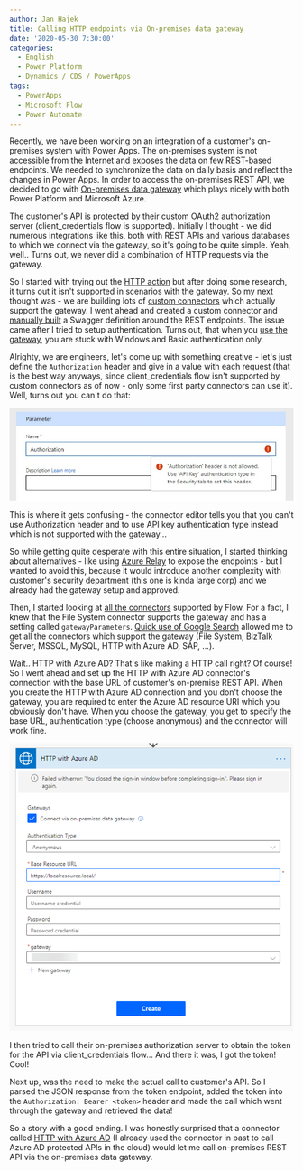 ```yaml
---
author: Jan Hajek
title: Calling HTTP endpoints via On-premises data gateway
date: '2020-05-30 7:30:00'
categories:
  - English
  - Power Platform
  - Dynamics / CDS / PowerApps
tags:
  - PowerApps
  - Microsoft Flow
  - Power Automate
---
```


Recently, we have been working on an integration of a customer's on-premises system with Power Apps. The on-premises system is not accessible from the Internet and exposes the data on few REST-based endpoints. We needed to synchronize the data on daily basis and reflect the changes in Power Apps. In order to access the on-premises REST API, we decided to go with [On-premises data gateway](https://docs.microsoft.com/en-us/data-integration/gateway/service-gateway-onprem) which plays nicely with both Power Platform and Microsoft Azure.

The customer's API is protected by their custom OAuth2 authorization server (client_credentials flow is supported). Initially I thought - we did numerous integrations like this, both with REST APIs and various databases to which we connect via the gateway, so it's going to be quite simple. Yeah, well.. Turns out, we never did a combination of HTTP requests via the gateway.

So I started with trying out the [HTTP action](https://docs.microsoft.com/en-us/azure/connectors/connectors-native-http) but after doing some research, it turns out it isn't supported in scenarios with the gateway. So my next thought was - we are building lots of [custom connectors](https://docs.microsoft.com/en-us/connectors/custom-connectors/create-logic-apps-connector) which actually support the gateway. I went ahead and created a custom connector and [manually built](https://docs.microsoft.com/en-us/connectors/custom-connectors/define-blank) a Swagger definition around the REST endpoints. The issue came after I tried to setup authentication. Turns out, that when you [use the gateway](https://powerapps.microsoft.com/en-us/blog/on-premise-apis/), you are stuck with Windows and Basic authentication only.

Alrighty, we are engineers, let's come up with something creative - let's just define the `Authorization` header and give in a value with each request (that is the best way anyways, since client_credentials flow isn't supported by custom connectors as of now - only some first party connectors can use it). Well, turns out you can't do that:

![](/uploads/2020/05/customconnector-authorization-header.jpg)

This is where it gets confusing - the connector editor tells you that you can't use Authorization header and to use API key authentication type instead which is not supported with the gateway...

So while getting quite desperate with this entire situation, I started thinking about alternatives - like using [Azure Relay](https://docs.microsoft.com/en-us/azure/azure-relay/) to expose the endpoints - but I wanted to avoid this, because it would introduce another complexity with customer's security department (this one is kinda large corp) and we already had the gateway setup and approved.

Then, I started looking at [all the connectors](https://docs.microsoft.com/en-us/connectors/connector-reference/) supported by Flow. For a fact, I knew that the File System connector supports the gateway and has a setting called `gatewayParameters`. [Quick use of Google Search](https://www.google.com/search?q=%22gatewaySetting%22+site%3Ahttps%3A%2F%2Fdocs.microsoft.com%2Fen-us%2Fconnectors%2F&oq=%22gatewaySetting%22+site%3Ahttps%3A%2F%2Fdocs.microsoft.com%2Fen-us%2Fconnectors%2F&aqs=chrome..69i57.707j0j7&sourceid=chrome&ie=UTF-8) allowed me to get all the connectors which support the gateway (File System, BizTalk Server, MSSQL, MySQL, HTTP with Azure AD, SAP, ...).

Wait.. HTTP with Azure AD? That's like making a HTTP call right? Of course! So I went ahead and set up the HTTP with Azure AD connector's connection with the base URL of customer's on-premise REST API. When you create the HTTP with Azure AD connection and you don't choose the gateway, you are required to enter the Azure AD resource URI which you obviously don't have. When you choose the gateway, you get to specify the base URL, authentication type (choose anonymous) and the connector will work fine.

![](/uploads/2020/05/httpwithazuread-gateway.png)

I then tried to call their on-premises authorization server to obtain the token for the API via client_credentials flow... And there it was, I got the token! Cool!

Next up, was the need to make the actual call to customer's API. So I parsed the JSON response from the token endpoint, added the token into the `Authorization: Bearer <token>` header and made the call which went through the gateway and retrieved the data!

So a story with a good ending. I was honestly surprised that a connector called [HTTP with Azure AD](https://docs.microsoft.com/en-us/connectors/webcontents/) (I already used the connector in past to call Azure AD protected APIs in the cloud) would let me call on-premises REST API via the on-premises data gateway.